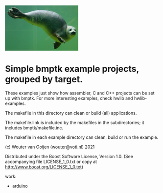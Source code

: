 ![](logo.png)

# Simple bmptk example projects, grouped by target.

These examples just show how assembler, 
C and C++ projects can be set up with bmptk.
For more interesting examples, 
check hwlib and hwlib-examples.

The makefile in this directory can 
clean or build (all) applications.

The makefile.link is included by the makefiles in 
the subdirectories; it includes bmptk/makefile.inc.

The makefile in each example directory can
clean, build or run the example.
      
(c) Wouter van Ooijen (wouter@voti.nl) 2021

Distributed under the Boost Software License, Version 1.0.
(See accompanying file LICENSE_1_0.txt or copy at 
http://www.boost.org/LICENSE_1_0.txt)     

work:
- arduino
     
      